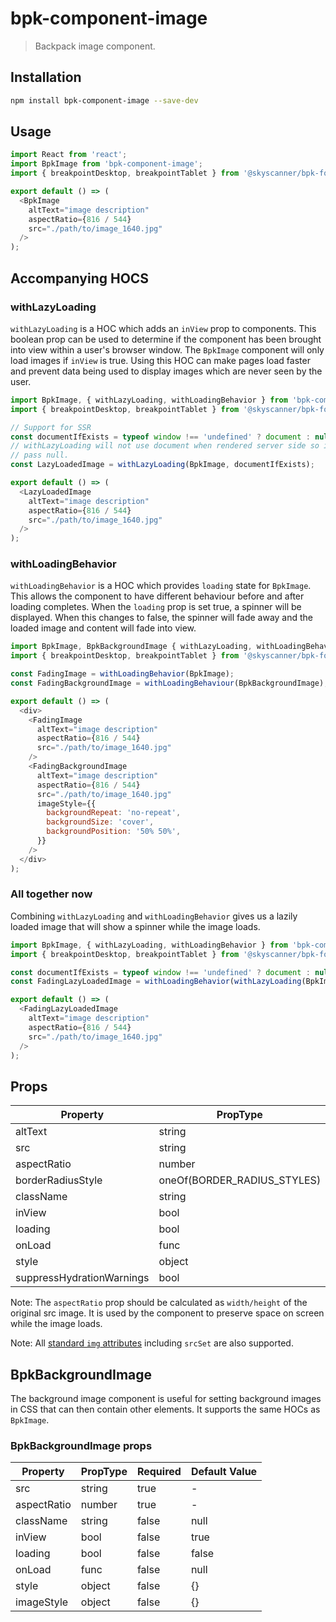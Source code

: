 # bpk-component-image

> Backpack image component.

## Installation

```sh
npm install bpk-component-image --save-dev
```

## Usage

```js
import React from 'react';
import BpkImage from 'bpk-component-image';
import { breakpointDesktop, breakpointTablet } from '@skyscanner/bpk-foundations-web/tokens/base.es6';

export default () => (
  <BpkImage
    altText="image description"
    aspectRatio={816 / 544}
    src="./path/to/image_1640.jpg"
  />
);
```

## Accompanying HOCS

### withLazyLoading

`withLazyLoading` is a HOC which adds an `inView` prop to components.
This boolean prop can be used to determine if the component has been brought into view within a user's browser window.
The `BpkImage` component will only load images if `inView` is true.
Using this HOC can make pages load faster and prevent data being used to display images which are never seen by the user.

```js
import BpkImage, { withLazyLoading, withLoadingBehavior } from 'bpk-component-image';
import { breakpointDesktop, breakpointTablet } from '@skyscanner/bpk-foundations-web/tokens/base.es6';

// Support for SSR
const documentIfExists = typeof window !== 'undefined' ? document : null;
// withLazyLoading will not use document when rendered server side so it's safe
// pass null.
const LazyLoadedImage = withLazyLoading(BpkImage, documentIfExists);

export default () => (
  <LazyLoadedImage
    altText="image description"
    aspectRatio={816 / 544}
    src="./path/to/image_1640.jpg"
  />
);
```

### withLoadingBehavior

`withLoadingBehavior` is a HOC which provides `loading` state for `BpkImage`. This allows the component to have different behaviour before and after loading completes.
When the `loading` prop is set true, a spinner will be displayed. When this changes to false, the spinner will fade away and the loaded image and content will fade into view.

```js
import BpkImage, BpkBackgroundImage { withLazyLoading, withLoadingBehavior } from 'bpk-component-image';
import { breakpointDesktop, breakpointTablet } from '@skyscanner/bpk-foundations-web/tokens/base.es6';

const FadingImage = withLoadingBehavior(BpkImage);
const FadingBackgroundImage = withLoadingBehaviour(BpkBackgroundImage);

export default () => (
  <div>
    <FadingImage
      altText="image description"
      aspectRatio={816 / 544}
      src="./path/to/image_1640.jpg"
    />
    <FadingBackgroundImage
      altText="image description"
      aspectRatio={816 / 544}
      src="./path/to/image_1640.jpg"
      imageStyle={{
        backgroundRepeat: 'no-repeat',
        backgroundSize: 'cover',
        backgroundPosition: '50% 50%',
      }}
    />
  </div>
);
```

### All together now

Combining `withLazyLoading` and `withLoadingBehavior` gives us a lazily loaded image that will show a spinner while the image loads.

```js
import BpkImage, { withLazyLoading, withLoadingBehavior } from 'bpk-component-image';
import { breakpointDesktop, breakpointTablet } from '@skyscanner/bpk-foundations-web/tokens/base.es6';

const documentIfExists = typeof window !== 'undefined' ? document : null;
const FadingLazyLoadedImage = withLoadingBehavior(withLazyLoading(BpkImage, documentIfExists));

export default () => (
  <FadingLazyLoadedImage
    altText="image description"
    aspectRatio={816 / 544}
    src="./path/to/image_1640.jpg"
  />
);
```

## Props

| Property                  | PropType                    | Required | Default Value             |
| ------------------------- | --------------------------- | -------- | ------------------------- |
| altText                   | string                      | true     | -                         |
| src                       | string                      | true     | -                         |
| aspectRatio               | number                      | true     | -                         |
| borderRadiusStyle         | oneOf(BORDER_RADIUS_STYLES) | false    | BORDER_RADIUS_STYLES.none |
| className                 | string                      | false    | null                      |
| inView                    | bool                        | false    | true                      |
| loading                   | bool                        | false    | false                     |
| onLoad                    | func                        | false    | null                      |
| style                     | object                      | false    | {}                        |
| suppressHydrationWarnings | bool                        | false    | false                     |

Note: The `aspectRatio` prop should be calculated as `width/height` of the original src image. It is used by the component to preserve space on screen while the image loads.

Note: All [standard `img` attributes](https://developer.mozilla.org/en-US/docs/Web/HTML/Element/Img#Attributes) including `srcSet` are also supported.

## BpkBackgroundImage

The background image component is useful for setting background images in CSS that can then contain other elements. It supports the same HOCs as `BpkImage`.

### BpkBackgroundImage props

| Property    | PropType | Required | Default Value |
| ----------- | -------- | -------- | ------------- |
| src         | string   | true     | -             |
| aspectRatio | number   | true     | -             |
| className   | string   | false    | null          |
| inView      | bool     | false    | true          |
| loading     | bool     | false    | false         |
| onLoad      | func     | false    | null          |
| style       | object   | false    | {}            |
| imageStyle  | object   | false    | {}            |
